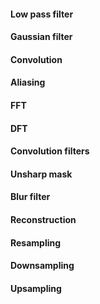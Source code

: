 #### Low pass filter

#### Gaussian filter

#### Convolution

#### Aliasing

#### FFT

#### DFT

#### Convolution filters

#### Unsharp mask

#### Blur filter

#### Reconstruction 

#### Resampling

#### Downsampling

#### Upsampling


